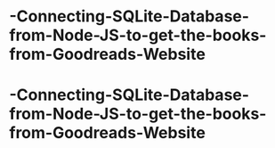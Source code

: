 # -Connecting-SQLite-Database-from-Node-JS-to-get-the-books-from-Goodreads-Website
# -Connecting-SQLite-Database-from-Node-JS-to-get-the-books-from-Goodreads-Website
